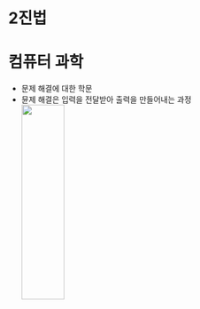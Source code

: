 # 2진법

# 컴퓨터 과학

- 문제 해결에 대한 학문
- 뮨제 해결은 입력을 전달받아 출력을 만들어내는 과정
  <img src="https://cphinf.pstatic.net/mooc/20200607_118/1591509237959928I3_PNG/mceclip0.png" width="40%" height="30%"></img>
